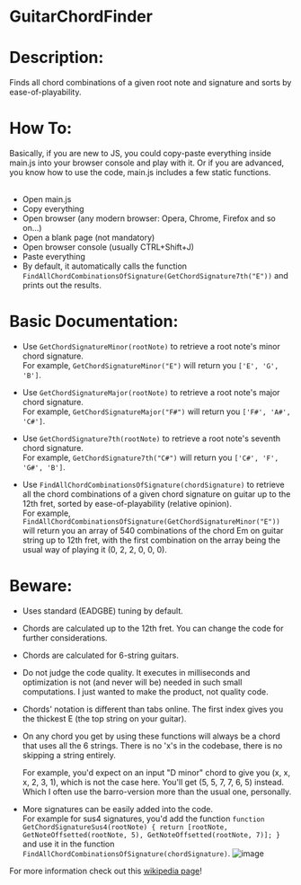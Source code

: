 # GuitarChordFinder

<h1>Description:</h1>
Finds all chord combinations of a given root note and signature and sorts by ease-of-playability.

<h1>How To:</h1>
Basically, if you are new to JS, you could copy-paste everything inside main.js into your browser console and play with it. Or if you are advanced, you know how to use the code, main.js includes a few static functions.
<br></br>

- Open main.js
- Copy everything
- Open browser (any modern browser: Opera, Chrome, Firefox and so on...)
- Open a blank page (not mandatory)
- Open browser console (usually CTRL+Shift+J)
- Paste everything
- By default, it automatically calls the function `FindAllChordCombinationsOfSignature(GetChordSignature7th("E"))` and prints out the results.

<h1>Basic Documentation:</h1>

- Use `GetChordSignatureMinor(rootNote)` to retrieve a root note's minor chord signature. </br>For example, `GetChordSignatureMinor("E")` will return you `['E', 'G', 'B']`.
- Use `GetChordSignatureMajor(rootNote)` to retrieve a root note's major chord signature. </br>For example, `GetChordSignatureMajor("F#")` will return you `['F#', 'A#', 'C#']`.
- Use `GetChordSignature7th(rootNote)` to retrieve a root note's seventh chord signature. </br>For example, `GetChordSignature7th("C#")` will return you `['C#', 'F', 'G#', 'B']`.

- Use `FindAllChordCombinationsOfSignature(chordSignature)` to retrieve all the chord combinations of a given chord signature on guitar up to the 12th fret, sorted by ease-of-playability (relative opinion). </br>For example, `FindAllChordCombinationsOfSignature(GetChordSignatureMinor("E"))` will return you an array of 540 combinations of the chord Em on guitar string up to 12th fret, with the first combination on the array being the usual way of playing it (0, 2, 2, 0, 0, 0).

<h1>Beware:</h1>

- Uses standard (EADGBE) tuning by default. 
- Chords are calculated up to the 12th fret. You can change the code for further considerations.
- Chords are calculated for 6-string guitars.
- Do not judge the code quality. It executes in milliseconds and optimization is not (and never will be) needed in such small computations. I just wanted to make the product, not quality code.
- Chords' notation is different than tabs online. The first index gives you the thickest E (the top string on your guitar).
- On any chord you get by using these functions will always be a chord that uses all the 6 strings. There is no 'x's in the codebase, there is no skipping a string entirely. 

  For example, you'd expect on an input "D minor" chord to give you (x, x, x, 2, 3, 1), which is not the case here. You'll get (5, 5, 7, 7, 6, 5) instead. Which I often use the barro-version more than the usual one, personally.
- More signatures can be easily added into the code. </br>For example for sus4 signatures, you'd add the function `function GetChordSignatureSus4(rootNote) { return [rootNote, GetNoteOffsetted(rootNote, 5), GetNoteOffsetted(rootNote, 7)]; }` and use it in the function `FindAllChordCombinationsOfSignature(chordSignature)`.
![image](https://github.com/Wrathen/GuitarChordFinder/assets/36766122/ab11d69b-43fd-484d-acb7-ff3f7105f026)

For more information check out this [wikipedia page](https://en.wikipedia.org/wiki/Interval_(music)#:~:text=In%20music%20theory%2C%20an%20interval,such%20as%20in%20a%20chord)!
